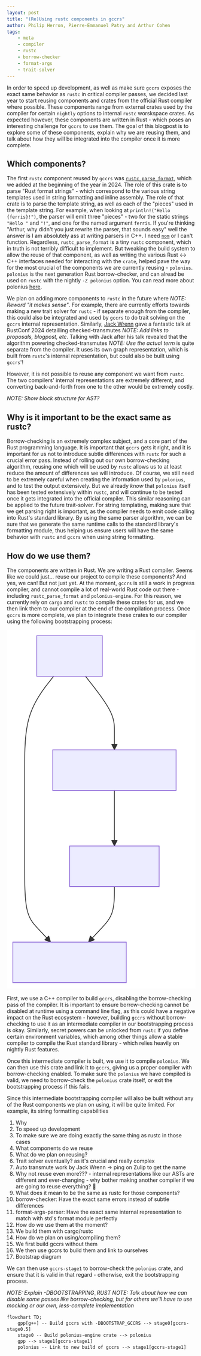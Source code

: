 ```yaml
---
layout: post
title: "(Re)Using rustc components in gccrs"
author: Philip Herron, Pierre-Emmanuel Patry and Arthur Cohen
tags:
    - meta
    - compiler
    - rustc
    - borrow-checker
    - format-args
    - trait-solver
---
```


In order to speed up development, as well as make sure `gccrs` exposes the exact same behavior as `rustc` in critical compiler passes, we decided last year to start reusing components and crates from the official Rust compiler where possible. These components range from external crates used by the compiler for certain `nightly` options to internal `rustc` worskspace crates. As expected however, these components are written in Rust - which poses an interesting challenge for `gccrs` to use them. The goal of this blogpost is to explore some of these components, explain why we are reusing them, and talk about how they will be integrated into the compiler once it is more complete.

## Which components?

The first `rustc` component reused by `gccrs` was [`rustc_parse_format`](https://github.com/rust-lang/rust/tree/c22a4215a0f6fb676d3774d3763d9da1462414f5/compiler/rustc_parse_format), which we added at the beginning of the year in 2024. The role of this crate is to parse "Rust format strings" - which correspond to the various string templates used in string formatting and inline assembly. The role of that crate is to parse the template string, as well as each of the "pieces" used in the template string. For example, when looking at `println!("Hello {ferris}!")`, the parser will emit three "pieces" - two for the static strings `"Hello "` and `"!"`, and one for the named argument `ferris`. If you're thinking "Arthur, why didn't you just rewrite the parser, that sounds easy" well the answer is I am absolutely ass at writing parsers in C++. I need [`nom`](https://crates.io/crates/nom) or I can't function. Regardless, `rustc_parse_format` is a tiny `rustc` component, which in truth is not terribly difficult to implement. But tweaking the build system to allow the reuse of that component, as well as writing the various Rust <-> C++ interfaces needed for interacting with the `crate`, helped pave the way for the most crucial of the components we are currently reusing - `polonius`. `polonius` is the next generation Rust borrow-checker, and can alread be used on `rustc` with the nightly `-Z polonius` option. You can read more about polonius [here](https://rust-lang.github.io/polonius/).

We plan on adding more components to `rustc` in the future where _NOTE: Reword "it makes sense"_. For example, there are currently efforts towards making a new trait solver for `rustc` - if separate enough from the compiler, this could also be integrated and used by `gccrs` to do trait solving on the `gccrs` internal representation. Similarly, [Jack Wrenn](https://github.com/jswrenn) gave a fantastic talk at RustConf 2024 detailling checked-transmutes _NOTE: Add links to proposals, blogpost, etc_. Talking with Jack after his talk revealed that the algorithm powering checked-transmutes _NOTE: Use the actual term_ is quite separate from the compiler. It uses its own graph representation, which is built from `rustc`'s internal representation, but could also be built using `gccrs`'!

However, it is not possible to reuse any component we want from `rustc`. The two compilers' internal representations are extremely different, and converting back-and-forth from one to the other would be extremely costly.

_NOTE: Show block structure for AST?_

## Why is it important to be the exact same as rustc?

Borrow-checking is an extremely complex subject, and a core part of the Rust programming language. It is important that `gccrs` gets it right, and it is important for us not to introduce subtle differences with `rustc` for such a crucial error pass. Instead of rolling out our own borrow-checking algorithm, reusing one which will be used by `rustc` allows us to at least reduce the amount of differences we will introduce. Of course, we still need to be extremely careful when creating the information used by `polonius`, and to test the output extensively. But we already *know* that `polonius` itself has been tested extensively within `rustc`, and will continue to be tested once it gets integrated into the official compiler. This similar reasoning can be applied to the future trait-solver. For string templating, making sure that we get parsing right is important, as the compiler needs to emit code calling into Rust's standard library. By using the same parser algorithm, we can be sure that we generate the same runtime calls to the standard library's formatting module, thus helping us ensure users will have the same behavior with `rustc` and `gccrs` when using string formatting.

## How do we use them?

The components are written in Rust. We are writing a Rust compiler. Seems like we could just... reuse our project to compile these components? And yes, we can! But not just yet. At the moment, `gccrs` is still a work in progress compiler, and cannot compile a lot of real-world Rust code out there - including `rustc_parse_format` and `polonius-engine`. For this reason, we currently rely on `cargo` and `rustc` to compile these crates for us, and we then link them to our compiler at the end of the compilation process. Once `gccrs` is more complete, we plan to integrate these crates to our compiler using the following bootstrapping process:

![Building gccrs with a borrow-checker](/images/reusing-rustc-components-1.svg)

First, we use a C++ compiler to build `gccrs`, disabling the borrow-checking pass of the compiler. It is important to ensure borrow-checking cannot be disabled at runtime using a command line flag, as this could have a negative impact on the Rust ecosystem - however, building `gccrs` without borrow-checking to use it as an intermediate compiler in our bootstrapping process is okay. Similarly, secret powers can be unlocked from `rustc` if you define certain environment variables, which among other things allow a stable compiler to compile the Rust standard library - which relies heavily on nightly Rust features.

Once this intermediate compiler is built, we use it to compile `polonius`. We can then use this crate and link it to `gccrs`, giving us a proper compiler with borrow-checking enabled. To make sure the `polonius` we have compiled is valid, we need to borrow-check the `polonius` crate itself, or exit the bootstrapping process if this fails.

Since this intermediate bootstrapping compiler will also be built without any of the Rust components we plan on using, it will be quite limited. For example, its string formatting capabilities

1. Why
  1. To speed up development
  2. To make sure we are doing exactly the same thing as rustc in those cases
2. What components do we reuse
3. What do we plan on reusing?
  1. Trait solver eventually? as it's crucial and really complex
  2. Auto transmute work by Jack Wrenn -> ping on Zulip to get the name
  3. Why not reuse even more???
    - internal representations like our ASTs are different and ever-changing
    - why bother making another compiler if we are going to reuse everything? :eyes:
4. What does it mean to be the same as rustc for those components?
  1. borrow-checker: Have the exact same errors instead of subtle differences
  2. format-args-parser: Have the exact same internal representation to match with std's format module perfectly
5. How do we use them at the moment?
  1. We build them with cargo/rustc
6. How do we plan on using/compiling them?
  1. We first build gccrs without them
  2. We then use gccrs to build them and link to ourselves
7. Bootstrap diagram

We can then use `gccrs-stage1` to borrow-check the `polonius` crate, and ensure that it is valid in that regard - otherwise, exit the bootstrapping process.

_NOTE: Explain -DBOOTSTRAPPING_RUST_
_NOTE: Talk about how we can disable some passes like borrow-checking, but for others we'll have to use mocking or our own, less-complete implementation_

```mermaid
flowchart TD;
    gpp[g++] -- Build gccrs with -DBOOTSTRAP_GCCRS --> stage0[gccrs-stage0.5]
    stage0 -- Build polonius-engine crate --> polonius
    gpp --> stage1[gccrs-stage1]
    polonius -- Link to new build of gccrs --> stage1[gccrs-stage1]
```

